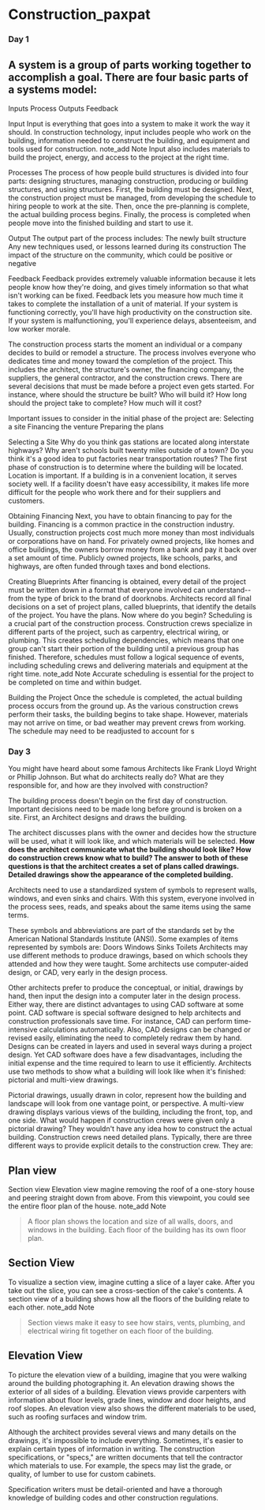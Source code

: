 # Construction_paxpat
### Day 1
## A system is a group of parts working together to accomplish a goal. There are four basic parts of a systems model:
Inputs
Process
Outputs
Feedback

Input
Input is everything that goes into a system to make it work the way it should. In construction technology, input includes people who work on the building, information needed to construct the building, and equipment and tools used for construction.
note_add
Note
Input also includes materials to build the project, energy, and access to the project at the right time.

Processes
The process of how people build structures is divided into four parts: designing structures, managing construction, producing or building structures, and using structures. First, the building must be designed. Next, the construction project must be managed, from developing the schedule to hiring people to work at the site. Then, once the pre-planning is complete, the actual building process begins. Finally, the process is completed when people move into the finished building and start to use it.

Output
The output part of the process includes:
The newly built structure 
Any new techniques used, or lessons learned during its construction
The impact of the structure on the community, which could be positive or negative

Feedback
Feedback provides extremely valuable information because it lets people know how they're doing, and gives timely information so that what isn't working can be fixed. Feedback lets you measure how much time it takes to complete the installation of a unit of material. If your system is functioning correctly, you'll have high productivity on the construction site. If your system is malfunctioning, you'll experience delays, absenteeism, and low worker morale.

The construction process starts the moment an individual or a company decides to build or remodel a structure. The process involves everyone who dedicates time and money toward the completion of the project. This includes the architect, the structure's owner, the financing company, the suppliers, the general contractor, and the construction crews.
There are several decisions that must be made before a project even gets started. For instance, where should the structure be built? Who will build it? How long should the project take to complete? How much will it cost? 

Important issues to consider in the initial phase of the project are:
Selecting a site
Financing the venture
Preparing the plans

Selecting a Site
Why do you think gas stations are located along interstate highways? Why aren't schools built twenty miles outside of a town? Do you think it's a good idea to put factories near transportation routes? The first phase of construction is to determine where the building will be located. Location is important. If a building is in a convenient location, it serves society well. If a facility doesn't have easy accessibility, it makes life more difficult for the people who work there and for their suppliers and customers.

Obtaining Financing
Next, you have to obtain financing to pay for the building. Financing is a common practice in the construction industry. Usually, construction projects cost much more money than most individuals or corporations have on hand. For privately owned projects, like homes and office buildings, the owners borrow money from a bank and pay it back over a set amount of time. Publicly owned projects, like schools, parks, and highways, are often funded through taxes and bond elections.

Creating Blueprints
After financing is obtained, every detail of the project must be written down in a format that everyone involved can understand--from the type of brick to the brand of doorknobs. Architects record all final decisions on a set of project plans, called blueprints, that identify the details of the project.
You have the plans. Now where do you begin? Scheduling is a crucial part of the construction process. Construction crews specialize in different parts of the project, such as carpentry, electrical wiring, or plumbing. This creates scheduling dependencies, which means that one group can't start their portion of the building until a previous group has finished. Therefore, schedules must follow a logical sequence of events, including scheduling crews and delivering materials and equipment at the right time.
note_add
Note
Accurate scheduling is essential for the project to be completed on time and within budget.

Building the Project
Once the schedule is completed, the actual building process occurs from the ground up. As the various construction crews perform their tasks, the building begins to take shape. However, materials may not arrive on time, or bad weather may prevent crews from working. The schedule may need to be readjusted to account for s

### Day 3

You might have heard about some famous Architects like Frank Lloyd Wright or Phillip Johnson. But what do architects really do? What are they responsible for, and how are they involved with construction?

The building process doesn't begin on the first day of construction. Important decisions need to be made long before ground is broken on a site. First, an Architect designs and draws the building. 

The architect discusses plans with the owner and decides how the structure will be used, what it will look like, and which materials will be selected.
**How does the architect communicate what the building should look like? How do construction crews know what to build? The answer to both of these questions is that the architect creates a set of plans called drawings. Detailed drawings show the appearance of the completed building.**

Architects need to use a standardized system of symbols to represent walls, windows, and even sinks and chairs. With this system, everyone involved in the process sees, reads, and speaks about the same items using the same terms.

These symbols and abbreviations are part of the standards set by the American National Standards Institute (ANSI). Some examples of items represented by symbols are:
Doors
Windows
Sinks
Toilets
Architects may use different methods to produce drawings, based on which schools they attended and how they were taught. Some architects use computer-aided design, or CAD, very early in the design process.

Other architects prefer to produce the conceptual, or initial, drawings by hand, then input the design into a computer later in the design process. Either way, there are distinct advantages to using CAD software at some point.
CAD software is special software designed to help architects and construction professionals save time. For instance, CAD can perform time-intensive calculations automatically. Also, CAD designs can be changed or revised easily, eliminating the need to completely redraw them by hand. Designs can be created in layers and used in several ways during a project design. Yet CAD software does have a few disadvantages, including the initial expense and the time required to learn to use it efficiently.
Architects use two methods to show what a building will look like when it's finished: pictorial and multi-view drawings.

Pictorial drawings, usually drawn in color, represent how the building and landscape will look from one vantage point, or perspective. A multi-view drawing displays various views of the building, including the front, top, and one side.
What would happen if construction crews were given only a pictorial drawing? They wouldn't have any idea how to construct the actual building. Construction crews need detailed plans. Typically, there are three different ways to provide explicit details to the construction crew. They are: 
## Plan view
Section view
Elevation view
magine removing the roof of a one-story house and peering straight down from above. From this viewpoint, you could see the entire floor plan of the house.
note_add
Note
> A floor plan shows the location and size of all walls, doors, and windows in the building. Each floor of the building has its own floor plan.

## Section View
To visualize a section view, imagine cutting a slice of a layer cake. After you take out the slice, you can see a cross-section of the cake's contents. A section view of a building shows how all the floors of the building relate to each other.
note_add
Note
> Section views make it easy to see how stairs, vents, plumbing, and electrical wiring fit together on each floor of the building.

## Elevation View
To picture the elevation view of a building, imagine that you were walking around the building photographing it. An elevation drawing shows the exterior of all sides of a building. Elevation views provide carpenters with information about floor levels, grade lines, window and door heights, and roof slopes. An elevation view also shows the different materials to be used, such as roofing surfaces and window trim.

Although the architect provides several views and many details on the drawings, it's impossible to include everything. Sometimes, it's easier to explain certain types of information in writing. The construction specifications, or "specs," are written documents that tell the contractor which materials to use. For example, the specs may list the grade, or quality, of lumber to use for custom cabinets.

Specification writers must be detail-oriented and have a thorough knowledge of building codes and other construction regulations.



